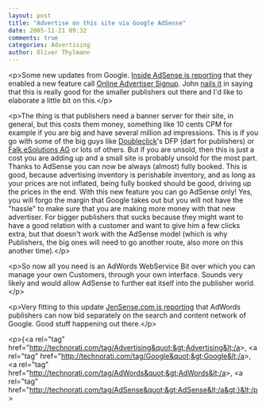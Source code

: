 ```yaml
---
layout: post
title: "Advertise on this site via Google AdSense"
date: 2005-11-21 09:32
comments: true
categories: Advertising
author: Oliver Thylmann
---
```







&lt;p&gt;Some new updates from Google. [Inside AdSense is reporting](http://adsense.blogspot.com/2005/11/gain-more-advertisers-right-from-your.html) that they enabled a new feature call [Online Advertiser Signup](http://www.google.com/services/oasu/). John [nails it](http://battellemedia.com/archives/002050.php) in saying that this is really good for the smaller publishers out there and I'd like to elaborate a little bit on this.&lt;/p&gt;

&lt;p&gt;The thing is that publishers need a banner server for their site, in general, but this costs them money, something like 10 cents CPM for example if you are big and have several million ad impressions. This is if you go with some of the big guys like [Doubleclick](http://www.doubleclick.net/)'s DFP (dart for publishers) or [Falk eSolutions AG](http://www.falk-ag.de/) or lots of others. But if you are unsold, then this is just a cost you are adding up and a small site is probably unsold for the most part. Thanks to AdSense you can now be always (almost) fully booked. This is good, because advertising inventory is perishable inventory, and as long as your prices are not inflated, being fully booked should be good, driving up the prices in the end. With this new feature you can go AdSense only! Yes, you will forgo the margin that Google takes out but you will not have the &quot;hassle&quot; to make sure that you are making more money with that new advertiser. For bigger publishers that sucks because they might want to have a good relation with a customer and want to give him a few clicks extra, but that doesn't work with the AdSense model (which is why Publishers, the big ones will need to go another route, also more on this another time).&lt;/p&gt;

&lt;p&gt;So now all you need is an AdWords WebService Bit over which you can manage your own Customers, through your own interface. Sounds very likely and would allow AdSense to further eat itself into the publisher world.&lt;/p&gt;

&lt;p&gt;Very fitting to this update [JenSense.com is reporting](http://www.jensense.com/archives/2005/11/separate_biddin.html) that AdWords publishers can now bid separately  on the search and content network of Google. Good stuff happening out there.&lt;/p&gt;

&lt;p&gt;{&lt;a rel=&quot;tag&quot; href=&quot;http://technorati.com/tag/Advertising&quot;&gt;Advertising&lt;/a&gt;, &lt;a rel=&quot;tag&quot; href=&quot;http://technorati.com/tag/Google&quot;&gt;Google&lt;/a&gt;, &lt;a rel=&quot;tag&quot; href=&quot;http://technorati.com/tag/AdWords&quot;&gt;AdWords&lt;/a&gt;, &lt;a rel=&quot;tag&quot; href=&quot;http://technorati.com/tag/AdSense&quot;&gt;AdSense&lt;/a&gt;}&lt;/p&gt;


